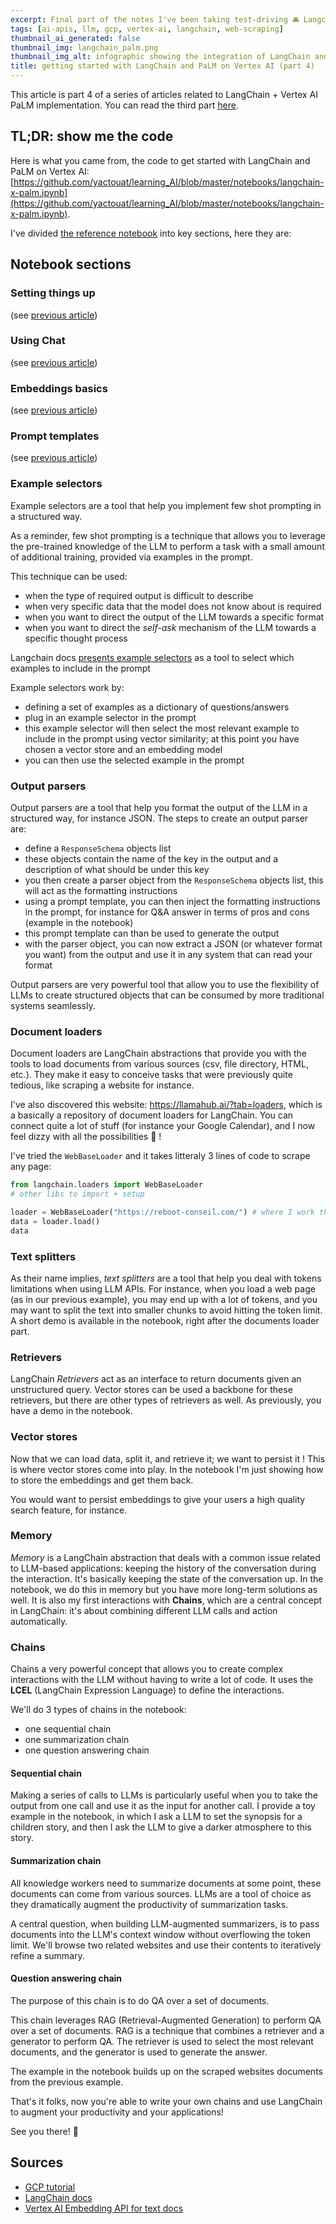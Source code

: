 ```yaml
---
excerpt: Final part of the notes I've been taking test-driving 🚘 Langchain using GCP's Vertex AI APIs; I'm probably tired because my productivity is quite low and this test-drive is starting to become a road trip 🛣️ ... but hey better slow and steady than doing nothing at all right ? Let's dive in again, this time starting with example selectors and working our way through output parsers, document loaders, text splitters, etc. And we'll of course finish with chains! ⛓️
tags: [ai-apis, llm, gcp, vertex-ai, langchain, web-scraping]
thumbnail_ai_generated: false
thumbnail_img: langchain_palm.png
thumbnail_img_alt: infographic showing the integration of LangChain and PaLM with Vertex AI
title: getting started with LangChain and PaLM on Vertex AI (part 4)
---
```


This article is part 4 of a series of articles related to LangChain + Vertex AI PaLM implementation. You can read the third part [here](https://yactouat.com/posts/langchain-palm-getting-started-3/).

## TL;DR: show me the code

Here is what you came from, the code to get started with LangChain and PaLM on Vertex AI: [https://github.com/yactouat/learning_AI/blob/master/notebooks/langchain-x-palm.ipynb](https://github.com/yactouat/learning_AI/blob/master/notebooks/langchain-x-palm.ipynb). 

I've divided [the reference notebook](https://github.com/yactouat/learning_AI/blob/master/notebooks/langchain-x-palm.ipynb) into key sections, here they are:

## Notebook sections

### Setting things up

(see [previous article](https://yactouat.com/posts/langchain-palm-getting-started-1/))

### Using Chat

(see [previous article](https://yactouat.com/posts/langchain-palm-getting-started-2/))

### Embeddings basics

(see [previous article](https://yactouat.com/posts/langchain-palm-getting-started-3/))

### Prompt templates

(see [previous article](https://yactouat.com/posts/langchain-palm-getting-started-3/))

### Example selectors

Example selectors are a tool that help you implement few shot prompting in a structured way.

As a reminder, few shot prompting is a technique that allows you to leverage the pre-trained knowledge of the LLM to perform a task with a small amount of additional training, provided via examples in the prompt.

This technique can be used:

- when the type of required output is difficult to describe
- when very specific data that the model does not know about is required
- when you want to direct the output of the LLM towards a specific format
- when you want to direct the _self-ask_ mechanism of the LLM towards a specific thought process

Langchain docs [presents example selectors](https://python.langchain.com/docs/modules/model_io/prompts/example_selectors) as a tool to select which examples to include in the prompt

Example selectors work by:

- defining a set of examples as a dictionary of questions/answers
- plug in an example selector in the prompt
- this example selector will then select the most relevant example to include in the prompt using vector similarity; at this point you have chosen a vector store and an embedding model
- you can then use the selected example in the prompt

### Output parsers

Output parsers are a tool that help you format the output of the LLM in a structured way, for instance JSON. The steps to create an output parser are:

- define a `ResponseSchema` objects list
- these objects contain the name of the key in the output and a description of what should be under this key
- you then create a parser object from the `ResponseSchema` objects list, this will act as the formatting instructions
- using a prompt template, you can then inject the formatting instructions in the prompt, for instance for Q&A answer in terms of pros and cons (example in the notebook)
- this prompt template can than be used to generate the output
- with the parser object, you can now extract a JSON (or whatever format you want) from the output and use it in any system that can read your format

Output parsers are very powerful tool that allow you to use the flexibility of LLMs to create structured objects that can be consumed by more traditional systems seamlessly.

### Document loaders

Document loaders are LangChain abstractions that provide you with the tools to load documents from various sources (csv, file directory, HTML, etc.). They make it easy to conceive tasks that were previously quite tedious, like scraping a website for instance.

I've also discovered this website: https://llamahub.ai/?tab=loaders, which is a basically a repository of document loaders for LangChain. You can connect quite a lot of stuff (for instance your Google Calendar), and I now feel dizzy with all the possibilities 🤯 !

I've tried the `WebBaseLoader` and it takes litteraly 3 lines of code to scrape any page:

```python
from langchain.loaders import WebBaseLoader
# other libs to import + setup

loader = WebBaseLoader("https://reboot-conseil.com/") # where I work these days
data = loader.load()
data
```

### Text splitters

As their name implies, _text splitters_ are a tool that help you deal with tokens limitations when using LLM APIs. For instance, when you load a web page (as in our previous example), you may end up with a lot of tokens, and you may want to split the text into smaller chunks to avoid hitting the token limit. A short demo is available in the notebook, right after the documents loader part.

### Retrievers

LangChain _Retrievers_ act as an interface to return documents given an unstructured query. Vector stores can be used a backbone for these retrievers, but there are other types of retrievers as well. As previously, you have a demo in the notebook.

### Vector stores

Now that we can load data, split it, and retrieve it; we want to persist it ! This is where vector stores come into play. In the notebook I'm just showing how to store the embeddings and get them back.

You would want to persist embeddings to give your users a high quality search feature, for instance.

### Memory

_Memory_ is a LangChain abstraction that deals with a common issue related to LLM-based applications: keeping the history of the conversation during the interaction. It's basically keeping the state of the conversation up. In the notebook, we do this in memory but you have more long-term solutions as well. It is also my first interactions with **Chains**, which are a central concept in LangChain: it's about combining different LLM calls and action automatically.

### Chains

Chains a very powerful concept that allows you to create complex interactions with the LLM without having to write a lot of code. It uses the **LCEL** (LangChain Expression Language) to define the interactions.

We'll do 3 types of chains in the notebook:

- one sequential chain
- one summarization chain
- one question answering chain

#### Sequential chain

Making a series of calls to LLMs is particularly useful when you to take the output from one call and use it as the input for another call. I provide a toy example in the notebook, in which I ask a LLM to set the synopsis for a children story, and then I ask the LLM to give a darker atmosphere to this story.

#### Summarization chain

All knowledge workers need to summarize documents at some point, these documents can come from various sources. LLMs are a tool of choice as they dramatically augment the productivity of summarization tasks.

A central question, when building LLM-augmented summarizers, is to pass documents into the LLM's context window without overflowing the token limit. We'll browse two related websites and use their contents to iteratively refine a summary.

#### Question answering chain

The purpose of this chain is to do QA over a set of documents.

This chain leverages RAG (Retrieval-Augmented Generation) to perform QA over a set of documents. RAG is a technique that combines a retriever and a generator to perform QA. The retriever is used to select the most relevant documents, and the generator is used to generate the answer.

The example in the notebook builds up on the scraped websites documents from the previous example.

That's it folks, now you're able to write your own chains and use LangChain to augment your productivity and your applications!

See you there! 👋

## Sources

- [GCP tutorial](https://github.com/GoogleCloudPlatform/generative-ai/blob/main/language/orchestration/langchain/intro_langchain_palm_api.ipynb)
- [LangChain docs](https://python.langchain.com/docs/)
- [Vertex AI Embedding API for text docs](https://cloud.google.com/vertex-ai/docs/generative-ai/embeddings/get-text-embeddings)